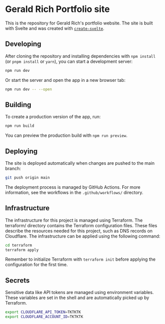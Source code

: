# Gerald Rich Portfolio site

This is the repository for Gerald Rich's portfolio website. The site is built with Svelte and was created with [`create-svelte`](https://github.com/sveltejs/kit/tree/master/packages/create-svelte).

## Developing

After cloning the repository and installing dependencies with `npm install` (or `pnpm install` or `yarn`), you can start a development server:

```bash
npm run dev
```

Or start the server and open the app in a new browser tab:

```bash
npm run dev -- --open
```

## Building

To create a production version of the app, run:

```bash
npm run build
```

You can preview the production build with `npm run preview`.

## Deploying

The site is deployed automatically when changes are pushed to the main branch:

```bash
git push origin main
```

The deployment process is managed by GitHub Actions. For more information, see the workflows in the `.github/workflows/` directory.

## Infrastructure

The infrastructure for this project is managed using Terraform. The terraform/ directory contains the Terraform configuration files. These files describe the resources needed for this project, such as DNS records on Cloudflare. The infrastructure can be applied using the following command:

```bash
cd terraform
terraform apply
```

Remember to initialize Terraform with `terraform init` before applying the configuration for the first time.

## Secrets

Sensitive data like API tokens are managed using environment variables. These variables are set in the shell and are automatically picked up by Terraform.

```bash
export CLOUDFLARE_API_TOKEN=TKTKTK
export CLOUDFLARE_ACCOUNT_ID=TKTKTK
```
